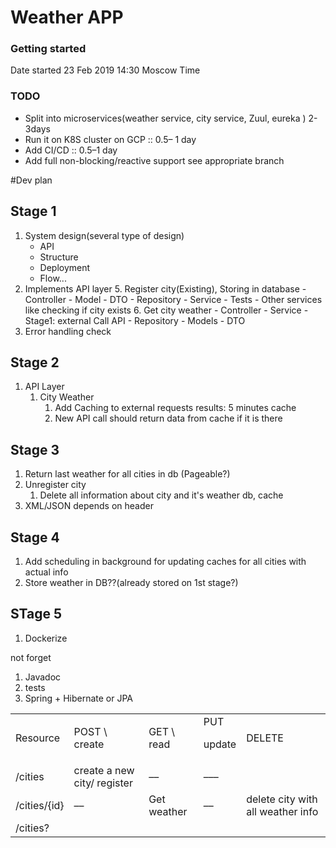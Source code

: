 # Weather APP

### Getting started
Date started 23 Feb 2019 14:30 Moscow Time

### TODO 
- Split into microservices(weather service, city service, Zuul, eureka ) 2-3days
- Run it on K8S cluster on GCP :: 0.5– 1 day
- Add CI/CD :: 0.5–1 day
- Add full non-blocking/reactive support see appropriate branch

#Dev plan 
## Stage 1



1. System design(several type of design)
    - API
    - Structure
    - Deployment
    - Flow...
2. Implements API layer
    5. Register city(Existing), Storing in database
        - Controller
        - Model
        - DTO
        - Repository
        - Service 
        - Tests
        - Other services like checking if city exists
    6. Get city weather 
        - Controller 
        - Service - Stage1: external Call API
        -  Repository
        -  Models
        -  DTO
3. Error handling check

## Stage 2

1. API Layer 
    1. City Weather
        1. Add Caching to external requests results: 5 minutes cache
        2. New API call should return data from cache if it is there 


## 	Stage 3



1. Return last weather for all cities in db (Pageable?)
2. Unregister city 
    1. Delete all information about city and it's weather  db, cache
3. XML/JSON depends on header 


## Stage 4



1. Add scheduling in background for updating caches for all cities with actual info
2. Store weather in DB??(already stored on 1st stage?)


## STage 5



1. Dockerize

not forget



1. Javadoc
2. tests
3. Spring + Hibernate or JPA

<table>
  <tr>
   <td>
Resource
   </td>
   <td>POST \
create
   </td>
   <td>GET \
read
   </td>
   <td>PUT
<p>
update
   </td>
   <td>DELETE
   </td>
  </tr>
  <tr>
   <td>/cities
   </td>
   <td>create a new city/ register
   </td>
   <td>––
   </td>
   <td>–––
   </td>
   <td>
   </td>
  </tr>
  <tr>
   <td>/cities/{id}
   </td>
   <td>––
   </td>
   <td>Get weather
   </td>
   <td>––
   </td>
   <td>delete city with all weather info
   </td>
  </tr>
  <tr>
   <td>/cities?
   </td>
   <td>
   </td>
   <td>
   </td>
   <td>
   </td>
   <td>
   </td>
  </tr>
</table>
